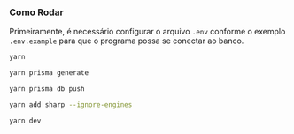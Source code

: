### Como Rodar

Primeiramente, é necessário configurar o arquivo `.env` conforme o exemplo `.env.example` para que o programa possa se conectar ao banco.

```bash
yarn

yarn prisma generate

yarn prisma db push

yarn add sharp --ignore-engines

yarn dev
```
